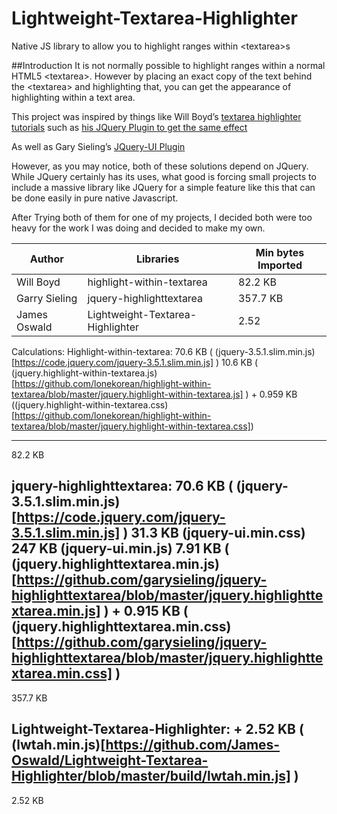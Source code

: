 # Lightweight-Textarea-Highlighter
Native JS library to allow you to highlight ranges within &lt;textarea>s

##Introduction
It is not normally possible to highlight ranges within a normal HTML5 &lt;textarea>. However by placing an exact copy of the text behind the &lt;textarea> and highlighting that, you can get the appearance of highlighting within a text area. 

This project was inspired by things like Will Boyd’s [textarea highlighter tutorials](https://codersblock.com/blog/highlight-text-inside-a-textarea/) such as [his JQuery Plugin to get the same effect](https://github.com/lonekorean/highlight-within-textarea)

As well as Gary Sieling’s [JQuery-UI Plugin](http://garysieling.github.io/jquery-highlighttextarea/)

However, as you may notice, both of these solutions depend on JQuery. While JQuery certainly has its uses, what good is forcing small projects to include a massive library like JQuery for a simple feature like this that can be done easily in pure native Javascript. 

After Trying both of them for one of my projects, I decided both were too heavy for the work I was doing and decided to make my own.

|Author       |Libraries                       |Min bytes Imported|
|-------------|--------------------------------|------------------|
|Will Boyd    |highlight-within-textarea       |82.2 KB           |
|Garry Sieling|jquery-highlighttextarea        |357.7 KB          |
|James Oswald |Lightweight-Textarea-Highlighter|2.52              |

Calculations: 
Highlight-within-textarea:
  70.6 KB
( (jquery-3.5.1.slim.min.js)[https://code.jquery.com/jquery-3.5.1.slim.min.js] )
  10.6 KB ( (jquery.highlight-within-textarea.js)[https://github.com/lonekorean/highlight-within-textarea/blob/master/jquery.highlight-within-textarea.js] )
\+ 0.959 KB ((jquery.highlight-within-textarea.css)[https://github.com/lonekorean/highlight-within-textarea/blob/master/jquery.highlight-within-textarea.css])
______________________________________________________
82.2 KB

jquery-highlighttextarea:
  70.6 KB ( (jquery-3.5.1.slim.min.js)[https://code.jquery.com/jquery-3.5.1.slim.min.js] )
  31.3 KB (jquery-ui.min.css)
  247 KB (jquery-ui.min.js)
  7.91 KB ( (jquery.highlighttextarea.min.js)[https://github.com/garysieling/jquery-highlighttextarea/blob/master/jquery.highlighttextarea.min.js] )
\+ 0.915 KB ( (jquery.highlighttextarea.min.css)[https://github.com/garysieling/jquery-highlighttextarea/blob/master/jquery.highlighttextarea.min.css] )
----------------------------------------------------------
357.7 KB


Lightweight-Textarea-Highlighter:
\+ 2.52 KB ( (lwtah.min.js)[https://github.com/James-Oswald/Lightweight-Textarea-Highlighter/blob/master/build/lwtah.min.js] )
----------------------------------------------------------
2.52 KB

